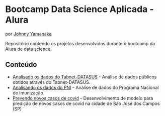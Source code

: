 # Bootcamp Data Science Aplicada - Alura
por [Johnny Yamanaka]((https://www.linkedin.com/in/johnny-yamanaka/))

Repositório contendo os projetos desenvolvidos durante o bootcamp da Alura de data science.

## Conteúdo
* [Analisado os dados do Tabnet-DATASUS](analisando-dados-tabnet) - Análise de dados públicos obtidos através do Tabnet-DATASUS.
* [Analisando os dados do PNI](analisando-dados-pni) - Análise de dados do Programa Nacional de Imunização.
* [Prevendo novos casos de covid](dados-covid-brasil-io) - Desenvolvimento de modelo para predição de novos casos de covid na cidade de São José dos Campos (SP)
